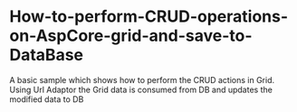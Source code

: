 # How-to-perform-CRUD-operations-on-AspCore-grid-and-save-to-DataBase

A basic sample which shows how to perform the CRUD actions in Grid. Using Url Adaptor the Grid data is consumed from DB and updates the modified data to DB
